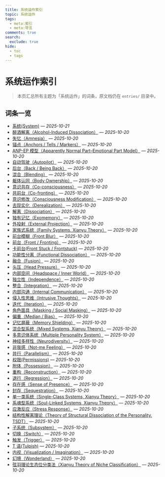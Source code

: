 ```yaml
---
title: 系统运作索引
topic: 系统运作
tags:
  - meta:索引
  - meta:导览
comments: true
search:
  exclude: true
hide:
  - toc
  - tags
---
```


# 系统运作索引

> 本页汇总所有主题为「系统运作」的词条，原文档仍在 `entries/` 目录中。

## 词条一览

- [系统(System)](System.md) — *2025-10-21*
- [醉酒解离（Alcohol-Induced Dissociation）](Alcohol-Induced-Dissociation.md) — *2025-10-20*
- [失忆（Amnesia）](Amnesia.md) — *2025-10-20*
- [锚点（Anchors / Tells / Markers）](Anchors.md) — *2025-10-20*
- [ANP-EP 模型（Apparently Normal Part–Emotional Part Model）](Apparently-Normal-Part-Emotional-Part-Model.md) — *2025-10-20*
- [自动驾驶（Autopilot）](Autopilot.md) — *2025-10-20*
- [后台（Back / Being Back）](Back-Being-Back.md) — *2025-10-20*
- [混合（Blending）](Blending.md) — *2025-10-20*
- [躯体认同（Body Ownership）](Body-Ownership.md) — *2025-10-20*
- [意识共存（Co-consciousness）](Co-Consciousness.md) — *2025-10-20*
- [共前台（Co-fronting）](Co-Fronting.md) — *2025-10-20*
- [意识修改（Consciousness Modification）](Consciousness-Modification.md) — *2025-10-20*
- [去现实化（Derealization）](Derealization.md) — *2025-10-20*
- [解离（Dissociation）](Dissociation.md) — *2025-10-20*
- [独有记忆（Exomemory）](Exomemory.md) — *2025-10-20*
- [外投射（External Projection）](External-Projection.md) — *2025-10-20*
- [家族式系统（Family Systems, Xianyu Theory）](Family-Systems-Xianyu.md) — *2025-10-20*
- [前台模糊（Front Blur）](Front-Blur.md) — *2025-10-20*
- [前台（Front / Fronting）](Front-Fronting.md) — *2025-10-20*
- [卡前台(Front Stuck / Frontstuck)](Frontstuck.md) — *2025-10-20*
- [功能性分离（Functional Dissociation）](Functional-Dissociation.md) — *2025-10-20*
- [融合（Fusion）](Fusion.md) — *2025-10-20*
- [头压（Head Pressure）](Head-Pressure.md) — *2025-10-20*
- [内部空间（Headspace / Inner World）](Headspace-Inner-World.md) — *2025-10-20*
- [独立性（Independence）](Independence.md) — *2025-10-20*
- [整合（Integration）](Integration.md) — *2025-10-20*
- [内部沟通（Internal Communication）](Internal-Communication.md) — *2025-10-20*
- [侵入性思维（Intrusive Thoughts）](Intrusive-Thoughts.md) — *2025-10-20*
- [迭代（Iteration）](Iteration.md) — *2025-10-20*
- [角色面具（Masking / Social Masking）](Masking.md) — *2025-10-20*
- [偏重（Median / Bias）](Median-Bias.md) — *2025-10-20*
- [记忆屏蔽（Memory Shielding）](Memory-Shielding.md) — *2025-10-20*
- [混合型系统（Mixed Systems, Xianyu Theory）](Mixed-Systems-Xianyu.md) — *2025-10-20*
- [多意识体系统（Multiple Personality System）](Multiple_Personality_System.md) — *2025-10-20*
- [神经多样性（Neurodiversity）](Neurodiversity.md) — *2025-10-20*
- [非我感（Not-me Feeling）](Not-Me-Feeling.md) — *2025-10-20*
- [并行（Parallelism）](Parallelism.md) — *2025-10-20*
- [权限(Permissions)](Permissions.md) — *2025-10-20*
- [附体（Possession）](Possession.md) — *2025-10-20*
- [重构（Reconstruction）](Reconstruction.md) — *2025-10-20*
- [退行（Regression）](Regression.md) — *2025-10-20*
- [存在感（Sense of Presence）](Sense-Of-Presence.md) — *2025-10-20*
- [封存（Sequestration）](Sequestration.md) — *2025-10-20*
- [单一类系统（Single-Class Systems, Xianyu Theory）](Single-Class-Systems-Xianyu.md) — *2025-10-20*
- [系魂型系统（Soul-Linked Systems, Xianyu Theory）](Soul-Linked-Systems-Xianyu.md) — *2025-10-20*
- [应激反应（Stress Response）](Stress-Response.md) — *2025-10-20*
- [结构性解离理论（Theory of Structural Dissociation of the Personality, TSDT）](Structural-Dissociation-Theory.md) — *2025-10-20*
- [子系统（Subsystem）](Subsystem.md) — *2025-10-20*
- [切换（Switch）](Switch.md) — *2025-10-20*
- [触发（Trigger）](Trigger.md) — *2025-10-20*
- [T 语(Tulpish)](Tulpish.md) — *2025-10-20*
- [内视（Visualization / Imagination）](Visualization-Imagination.md) — *2025-10-20*
- [幻境（Wonderland）](Wonderland.md) — *2025-10-20*
- [弦羽理论生态位分类法（Xianyu Theory of Niche Classification）](Xianyu-Theory-Niche-Classification.md) — *2025-10-20*
